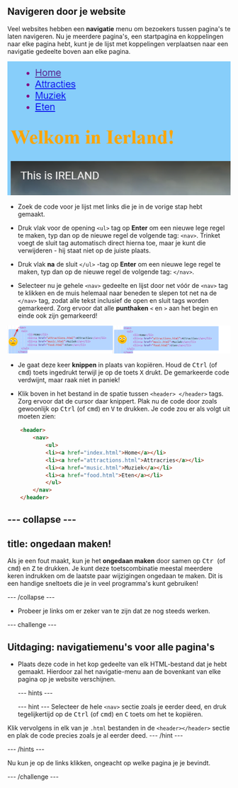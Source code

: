 ## Navigeren door je website

Veel websites hebben een **navigatie** menu om bezoekers tussen pagina's te laten navigeren. Nu je meerdere pagina's, een startpagina en koppelingen naar elke pagina hebt, kunt je de lijst met koppelingen verplaatsen naar een navigatie gedeelte boven aan elke pagina.

![Example of a web page with navigation links at the top](images/egNavLinksAtTop.png)

- Zoek de code voor je lijst met links die je in de vorige stap hebt gemaakt.

- Druk vlak voor de opening `<ul>` tag op **Enter** om een ​​nieuwe lege regel te maken, typ dan op de nieuwe regel de volgende tag: `<nav>`. Trinket voegt de sluit tag automatisch direct hierna toe, maar je kunt die verwijderen - hij staat niet op de juiste plaats.

- Druk vlak **na** de sluit `</ul>` -tag op **Enter** om een ​​nieuwe lege regel te maken, typ dan op de nieuwe regel de volgende tag: `</nav>`.

- Selecteer nu je gehele `<nav>` gedeelte en lijst door net vóór de `<nav>` tag te klikken en de muis helemaal naar beneden te slepen tot net na de `</nav>` tag, zodat alle tekst inclusief de open en sluit tags worden gemarkeerd. Zorg ervoor dat alle **punthaken** `<` en `>` aan het begin en einde ook zijn gemarkeerd!

![Text on the left is not fully selected while the text on the right is](images/egSelectedYayWoops.png)

- Je gaat deze keer **knippen** in plaats van kopiëren. Houd de <kbd>Ctrl</kbd> (of <kbd>cmd</kbd>) toets ingedrukt terwijl je op de toets <kbd>X</kbd> drukt. De gemarkeerde code verdwijnt, maar raak niet in paniek!

- Klik boven in het bestand in de spatie tussen `<header> </header>` tags. Zorg ervoor dat de cursor daar knippert. Plak nu de code door zoals gewoonlijk op <kbd>Ctrl</kbd> (of <kbd>cmd</kbd>) en <kbd>V</kbd> te drukken. Je code zou er als volgt uit moeten zien:

```html
    <header>
        <nav>
            <ul>
            <li><a href="index.html">Home</a></li>
            <li><a href="attractions.html">Attracries</a></li>
            <li><a href="music.html">Muziek</a></li>
            <li><a href="food.html">Eten</a></li>
            </ul>
        </nav>
    </header>
```

## \--- collapse \---

## title: ongedaan maken!

Als je een fout maakt, kun je het **ongedaan maken** door samen op <kbd>Ctr </kbd> (of <kbd>cmd</kbd>) en <kbd>Z</kbd> te drukken. Je kunt deze toetscombinatie meestal meerdere keren indrukken om de laatste paar wijzigingen ongedaan te maken. Dit is een handige sneltoets die je in veel programma's kunt gebruiken!

\--- /collapse \---

- Probeer je links om er zeker van te zijn dat ze nog steeds werken.

\--- challenge \---

## Uitdaging: navigatiemenu's voor alle pagina's

- Plaats deze code in het kop gedeelte van elk HTML-bestand dat je hebt gemaakt. Hierdoor zal het navigatie-menu aan de bovenkant van elke pagina op je website verschijnen.
    
    \--- hints \---
    
    \--- hint \--- Selecteer de hele `<nav>` sectie zoals je eerder deed, en druk tegelijkertijd op de <kbd>Ctrl</kbd> (of <kbd>cmd</kbd>) en <kbd>C</kbd> toets om het te kopiëren.

Klik vervolgens in elk van je `.html` bestanden in de `<header></header>` sectie en plak de code precies zoals je al eerder deed. \--- /hint \---

\--- /hints \---

Nu kun je op de links klikken, ongeacht op welke pagina je je bevindt.

\--- /challenge \---